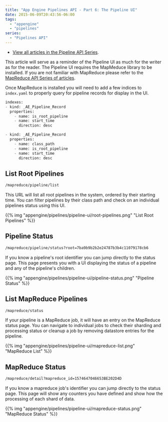 ```yaml
---
title: "App Engine Pipelines API - Part 6: The Pipeline UI" 
date: 2015-06-09T20:43:56-06:00
tags: 
  - "appengine"
  - "pipelines"
series:
  - "Pipelines API"
---
```


* [View all articles in the Pipeline API Series](http://sookocheff.com/series/pipelines-api/).

This article will serve as a reminder of the Pipeline UI as much for the writer
as for the reader. The Pipeline UI requires the MapMeduce library to be
installed. If you are not familiar with MapReduce please refer to the [MapReduce
API Series of articles](http://sookocheff.com/series/mapreduce-api/).

Once MapReduce is installed you will need to add a few indices to `index.yaml`
to properly query for pipeline records for display in the UI.

```python
indexes:
- kind: _AE_Pipeline_Record
  properties: 
    - name: is_root_pipeline 
    - name: start_time 
      direction: desc

- kind: _AE_Pipeline_Record
  properties: 
    - name: class_path 
    - name: is_root_pipeline 
    - name: start_time
      direction: desc
```

## List Root Pipelines

```bash
/mapreduce/pipeline/list
```

This URL will list all root pipelines in the system, ordered by their starting
time. You can filter pipelines by their class path and check on an individual
pipelines status using this UI.

{{% img "appengine/pipelines/pipeline-ui/root-pipelines.png" "List Root Pipelines" %}}

## Pipeline Status

```bash
/mapreduce/pipeline/status?root=7ba9b9b2b2e24787b3b4c11079178cb6
```

If you know a pipeline's root identifier you can jump directly to the status
page. This page presents you with a UI displaying the status of a pipeline and
any of the pipeline's children.

{{% img "appengine/pipelines/pipeline-ui/pipeline-status.png" "Pipeline Status" %}}

## List MapReduce Pipelines

```bash
/mapreduce/status
```

If your pipeline is a MapReduce job, it will have an entry on the MapReduce
status page. You can navigate to individual jobs to check their sharding and
processing status or cleanup a job by removing datastore entries for the
pipeline.

{{% img "appengine/pipelines/pipeline-ui/mapreduce-list.png" "MapReduce List" %}}

## MapReduce Status

```bash
/mapreduce/detail?mapreduce_id=1574647046653BE202D4D
```

If you know a mapreduce job's identifier you can jump directly to the status
page. This page will show any counters you have defined and show how the
processing of each shard of data.

{{% img "appengine/pipelines/pipeline-ui/mapreduce-status.png" "MapReduce Status" %}}
